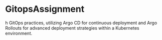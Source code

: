 # GitopsAssignment

h GitOps practices, utilizing Argo CD for continuous deployment and Argo Rollouts for advanced deployment strategies within a Kubernetes environment.
